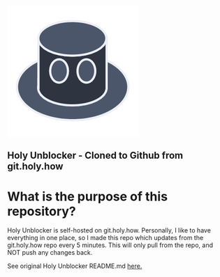 ![HU Logo](https://github.com/isaaclk/Holy-Unblocker-SYNC/blob/main/gitstatic/icon.png?raw=true)

## Holy Unblocker - Cloned to Github from git.holy.how
# What is the purpose of this repository?
Holy Unblocker is self-hosted on git.holy.how. Personally, I like to have everything in one place, so I made this repo which updates from the git.holy.how repo every 5 minutes. This will only pull from the repo, and NOT push any changes back.

See original Holy Unblocker README.md [here.](HU-README.md)
